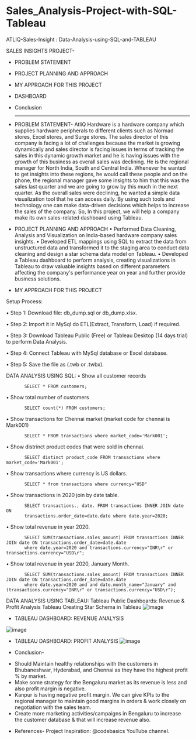 # Sales_Analysis-Project-with-SQL-Tableau

ATLIQ-Sales-Insight : Data-Analysis-using-SQL-and-TABLEAU

SALES INSIGHTS PROJECT-
* PROBLEM STATEMENT
* PROJECT PLANNING AND APPROACH
* MY APPROACH FOR THIS PROJECT
* DASHBOARD
* Conclusion

  ------------------------------------------------------------------------------------------------------------------------------------------------------------------------------------
  
* PROBLEM STATEMENT-
AtliQ Hardware is a hardware company which supplies hardware peripherals to different clients such as Normad stores, Excel stores, and Surge stores.
The sales director of this company is facing a lot of challenges because the market is growing dynamically and sales director is facing issues in terms of tracking the sales in this dynamic growth market and he is having issues with the growth of this business as overall sales was declining. He is the regional manager for North India, South and Central India. Whenever he wanted to get insights into these regions, he would call these people and on the phone, the regional manager gave some insights to him that this was the sales last quarter and we are going to grow by this much in the next quarter.
As the overall sales were declining, he wanted a simple data visualization tool that he can access daily. By using such tools and technology one can make data-driven decisions which helps to increase the sales of the company. So, In this project, we will help a company make its own sales-related dashboard using Tableau.

* PROJECT PLANNING AND APPROACH
    •	Performed Data Cleaning, Analysis and Visualization on India-based hardware company sales insights.
    •	Developed ETL mappings using SQL to extract the data from unstructured data and transformed it to the staging area to conduct data cleaning and design a star schema data model on Tableau.
    •	Developed a Tableau dashboard to perform analysis, creating visualizations in Tableau to draw valuable insights based on different parameters affecting the company's performance year on year and further provide business solutions.

* MY APPROACH FOR THIS PROJECT
  
Setup Process:

•	Step 1: Download file: db_dump.sql or db_dump.xlsx.

•	Step 2: Import it in MySql do ETL(Extract, Transform, Load) if required.

•	Step 3: Download Tableau Public (Free) or Tableau Desktop (14 days trial) to perform Data Analysis.

•	Step 4: Connect Tableau with MySql database or Excel database.

•	Step 5: Save the file as (.twb or .twbx).

DATA ANALYSIS USING SQL:
• Show all customer records
           
           SELECT * FROM customers;

• Show total number of customers
           
           SELECT count(*) FROM customers;

• Show transactions for Chennai market (market code for chennai is Mark001)
           
           SELECT * FROM transactions where market_code='Mark001';

• Show distrinct product codes that were sold in chennai.
           
           SELECT distinct product_code FROM transactions where market_code='Mark001';

• Show transactions where currency is US dollars.
           
           SELECT * from transactions where currency="USD"

• Show transactions in 2020 join by date table.
           
           SELECT transactions., date. FROM transactions INNER JOIN date ON 
           transactions.order_date=date.date where date.year=2020;

• Show total revenue in year 2020.
           
           SELECT SUM(transactions.sales_amount) FROM transactions INNER JOIN date ON transactions.order_date=date.date 
           where date.year=2020 and transactions.currency="INR\r" or transactions.currency="USD\r";

• Show total revenue in year 2020, January Month.
    
           SELECT SUM(transactions.sales_amount) FROM transactions INNER JOIN date ON transactions.order_date=date.date 
           where date.year=2020 and and date.month_name="January" and (transactions.currency="INR\r" or transactions.currency="USD\r");


DATA ANALYSIS USING TABLEAU:
Tableau Public Dashboards: Revenue & Profit Analysis Tableau Creating Star Schema in Tableau
![image](https://github.com/Diksha-06/Sales_Analysis-Project-with-SQL-Tableau/assets/105701051/8cd3e0b4-c908-4193-b507-d7388f2575b2)

* TABLEAU DASHBOARD: REVENUE ANALYSIS

![image](https://github.com/Diksha-06/Sales_Analysis-Project-with-SQL-Tableau/assets/105701051/5175ff37-6b85-4756-aeca-99e81f16d15c)


* TABLEAU DASHBOARD: PROFIT ANALYSIS
  ![image](https://github.com/Diksha-06/Sales_Analysis-Project-with-SQL-Tableau/assets/105701051/4c8294eb-cc63-4c43-bc35-1085181297f0)

* Conclusion-

- Should Maintain healthy relationships with the customers in Bhubaneshwar, Hyderabad, and Chennai as they have the highest profit % by market.
- Make some strategy for the Bengaluru market as its revenue is less and also profit margin is negative.
- Kanpur is having negative profit margin. We can give KPIs to the regional manager to  maintain good margins in orders & work closely on negotiation with the sales team.
- Create more marketing activities/campaigns in Bengaluru to increase the customer database & that will increase revenue also.

* References-
Project Inspiration: @codebasics YouTube channel.

  
